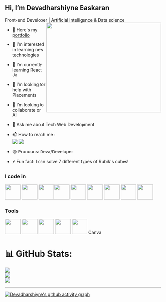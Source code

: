 ## Hi, I’m Devadharshiyne Baskaran

Front-end Developer | Artificial Intelligence & Data science 
<img align="right" width="370" height="290" src="https://i.pinimg.com/originals/47/f0/34/47f0342cec72b800463bf003eac1257e.gif">
- 🔭 Here's my [portfolio]()  
- 👀 I’m interested in learning new technologies
- 🌱 I’m currently learning React Js
- 🤔 I’m looking for help with Placements 
- 👯 I’m looking to collaborate on AI
- 💬 Ask me about Tech Web Development
- 📫 How to reach me :
<br />  [<img src="https://img.shields.io/badge/LinkedIn-0077B5?style=for-the-badge&logo=linkedin&logoColor=white" />](https://www.linkedin.com/in/devadharshiyne-baskaran-0789a8264/)
[<img src="https://img.shields.io/badge/Email-%40%20deva.dharshiyne%40gmail.com-D14836?style=for-the-badge&logo=gmail&logoColor=white" />](mailto:deva.dharshiyne@gmail.com)

- 😄 Pronouns: Deva/Developer
- ⚡ Fun fact: I can solve 7 different types of Rubik's cubes!

### I code in
<img height="50" width="50" src="https://img.icons8.com/color/48/000000/html-5.png" /> <img height="50" width="50" src="https://img.icons8.com/color/48/000000/css3.png" /> 
<img height="50" width="50" src="https://img.icons8.com/color/48/000000/bootstrap.png" /><img height="50" width="50" src="https://img.icons8.com/color/48/000000/javascript.png"/>
<img height="50" width="50" src="https://img.icons8.com/color/48/000000/react-native.png"/> 
<img height="50" width="50" src="https://img.icons8.com/color/48/000000/python.png" /> <img height="50" width="50" src="https://img.icons8.com/color/48/000000/c-programming.png" /> 
<img height="50" width="50" src="https://img.icons8.com/color/48/000000/mysql-logo.png"/> 
<img height="50" width="50" src="https://img.icons8.com/color/48/000000/nodejs.png"/> 

 ### Tools
 <img height="50" width="50" src="https://img.icons8.com/color/48/000000/visual-studio-code-2019.png"/>  <img height="50" width="50" src="https://img.icons8.com/color/50/000000/git.png"/>  <img height="50" width="50" src="https://img.icons8.com/doodle/48/000000/adobe-photoshop.png"/>
<img height="50" width="50" src="https://media.giphy.com/media/v1.Y2lkPTc5MGI3NjExdXdwYWttaWRpbHFrNng2OTVhOWdsc2EwZnNza3Nna2RiZWhsdW9tNyZlcD12MV9pbnRlcm5hbF9naWZfYnlfaWQmY3Q9Zw/vSdMuEeAApptJgcDbO/giphy.gif"/> 
<img height="50" width="50" src="https://media.giphy.com/media/v1.Y2lkPTc5MGI3NjExb3c0NjlzZzFlY2s5ZDIwYmYzYmZvY2s2NDdwNjBqMHh1Z3ZicXdhaiZlcD12MV9pbnRlcm5hbF9naWZfYnlfaWQmY3Q9Zw/jZIq9jQjvBE6krE3Z6/giphy.gif"/>
Canva
  
# 📊 GitHub Stats:
![](https://github-readme-stats.vercel.app/api?username=Abarna-baskaran&theme=dark&hide_border=false&include_all_commits=false&count_private=false)<br/>
![](https://github-readme-streak-stats.herokuapp.com/?user=Abarna-baskaran&theme=dark&hide_border=false)<br/>
![](https://github-readme-stats.vercel.app/api/top-langs/?username=Abarna-baskaran&theme=dark&hide_border=false&include_all_commits=false&count_private=false&layout=compact)

---


<!-- Proudly created with GPRM ( https://gprm.itsvg.in ) -->
[![Devadharshiyne's github activity graph](https://github-readme-activity-graph.vercel.app/graph?username=Abarna-baskaran&bg_color=28292a&color=2999d1&line=4c9d9e&point=190b0b&area=true&hide_border=true)](https://github.com/ashutosh00710/github-readme-activity-graph)



<!---
Abarna-baskaran/Abarna-baskaran is a ✨ special ✨ repository because its `README.md` (this file) appears on your GitHub profile.
You can click the Preview link to take a look at your changes.
--->
